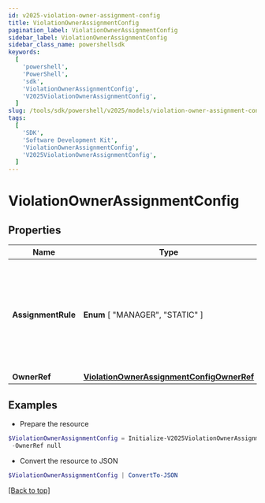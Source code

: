 ```yaml
---
id: v2025-violation-owner-assignment-config
title: ViolationOwnerAssignmentConfig
pagination_label: ViolationOwnerAssignmentConfig
sidebar_label: ViolationOwnerAssignmentConfig
sidebar_class_name: powershellsdk
keywords:
  [
    'powershell',
    'PowerShell',
    'sdk',
    'ViolationOwnerAssignmentConfig',
    'V2025ViolationOwnerAssignmentConfig',
  ]
slug: /tools/sdk/powershell/v2025/models/violation-owner-assignment-config
tags:
  [
    'SDK',
    'Software Development Kit',
    'ViolationOwnerAssignmentConfig',
    'V2025ViolationOwnerAssignmentConfig',
  ]
---
```


# ViolationOwnerAssignmentConfig

## Properties

| Name | Type | Description | Notes |
| --- | --- | --- | --- |
| **AssignmentRule** | **Enum** [ "MANAGER", "STATIC" ] | Details about the violations owner. MANAGER - identity's manager STATIC - Governance Group or Identity | [optional] |
| **OwnerRef** | [**ViolationOwnerAssignmentConfigOwnerRef**](violation-owner-assignment-config-owner-ref) |  | [optional] |

## Examples

- Prepare the resource

```powershell
$ViolationOwnerAssignmentConfig = Initialize-V2025ViolationOwnerAssignmentConfig  -AssignmentRule MANAGER `
 -OwnerRef null
```

- Convert the resource to JSON

```powershell
$ViolationOwnerAssignmentConfig | ConvertTo-JSON
```

[[Back to top]](#)
